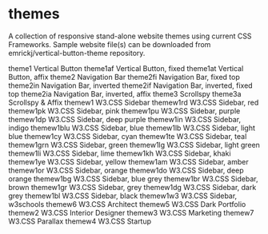 # themes
A collection of responsive stand-alone website themes using current CSS Frameworks.  Sample website file(s) can be downloaded from emrickj/vertical-button-theme repository.

theme1      Vertical Button
theme1af    Vertical Button, fixed
theme1at    Vertical Button, affix
theme2      Navigation Bar
theme2fi    Navigation Bar, fixed top
theme2in    Navigation Bar, inverted
theme2if    Navigation Bar, inverted, fixed top
theme2ia    Navigation Bar, inverted, affix
theme3      Scrollspy
theme3a     Scrollspy & Affix
themew1     W3.CSS Sidebar
themew1rd   W3.CSS Sidebar, red
themew1pk   W3.CSS Sidebar, pink
themew1pu   W3.CSS Sidebar, purple
themew1dp   W3.CSS Sidebar, deep purple
themew1in   W3.CSS Sidebar, indigo
themew1blu  W3.CSS Sidebar, blue
themew1lb   W3.CSS Sidebar, light blue
themew1cy   W3.CSS Sidebar, cyan
themew1te   W3.CSS Sidebar, teal
themew1grn  W3.CSS Sidebar, green
themew1lg   W3.CSS Sidebar, light green
themew1li   W3.CSS Sidebar, lime
themew1kh   W3.CSS Sidebar, khaki
themew1ye   W3.CSS Sidebar, yellow
themew1am   W3.CSS Sidebar, amber
themew1or   W3.CSS Sidebar, orange
themew1do   W3.CSS Sidebar, deep orange
themew1bg   W3.CSS Sidebar, blue grey
themew1br   W3.CSS Sidebar, brown
themew1gr   W3.CSS Sidebar, grey
themew1dg   W3.CSS Sidebar, dark grey
themew1bl   W3.CSS Sidebar, black
themew1w3   W3.CSS Sidebar, w3schools
themew6     W3.CSS Architect
themew5     W3.CSS Dark Portfolio
themew2     W3.CSS Interior Designer
themew3     W3.CSS Marketing
themew7     W3.CSS Parallax
themew4     W3.CSS Startup
